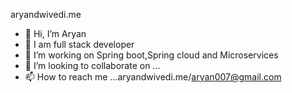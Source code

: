 aryandwivedi.me
- 👋 Hi, I’m Aryan
- 👀 I am full stack developer
- 🌱 I’m working on Spring boot,Spring cloud and Microservices
- 💞️ I’m looking to collaborate on ...
- 📫 How to reach me ...aryandwivedi.me/aryan007@gmail.com

<!---
RND2002/RND2002 is a ✨ special ✨ repository because its `README.md` (this file) appears on your GitHub profile.
You can click the Preview link to take a look at your changes.
--->
